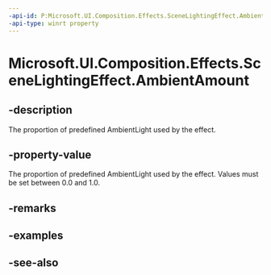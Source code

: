 ```yaml
---
-api-id: P:Microsoft.UI.Composition.Effects.SceneLightingEffect.AmbientAmount
-api-type: winrt property
---
```


<!-- Property syntax
public float AmbientAmount { get;  set; }
-->

# Microsoft.UI.Composition.Effects.SceneLightingEffect.AmbientAmount

## -description
The proportion of predefined AmbientLight used by the effect.

## -property-value
The proportion of predefined AmbientLight used by the effect. Values must be set between 0.0 and 1.0.

## -remarks

## -examples

## -see-also
